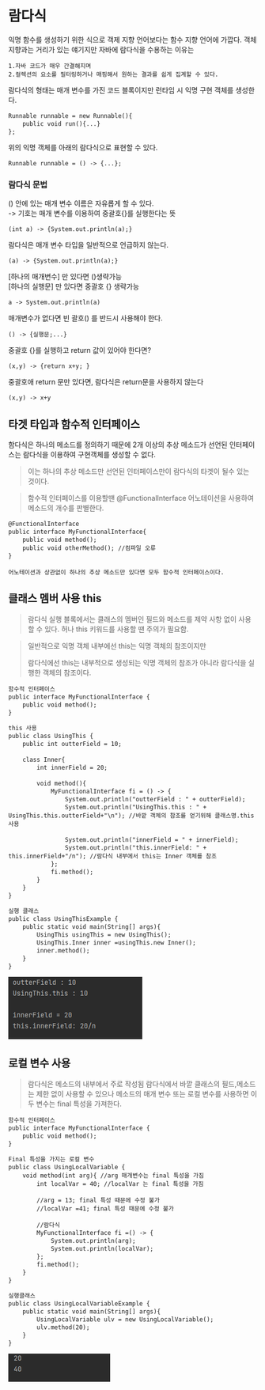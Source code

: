 # 람다식
익명 함수를 생성하기 위한 식으로 객제 지향 언어보다는 함수 지향 언어에 가깝다.
객체 지향과는 거리가 있는 얘기지만 자바에 람다식을 수용하는 이유는
```aidl
1.자바 코드가 매우 간결해지며
2.컬렉션의 요소를 필터링하거나 매핑해서 원하는 결과를 쉽게 집계할 수 있다.
```

람다식의 형태는 매개 변수를 가진 코드 블록이지만 런타임 시 익명 구현 객체를 생성한다.
```aidl
Runnable runnable = new Runnable(){
    public void run(){...}
};
```
위의 익명 객체를 아래의 람다식으로 표현할 수 있다.
```aidl
Runnable runnable = () -> {...};
```
### 람다식 문법
() 안에 있는 매개 변수 이름은 자유롭게 할 수 있다. <br>
-> 기호는 매개 변수를 이용하여 중괄호{}를 실행한다는 뜻 <br>
```aidl
(int a) -> {System.out.println(a);}
```
람다식은 매개 변수 타입을 일반적으로 언급하지 않는다.
```aidl
(a) -> {System.out.println(a);}
```
[하나의 매개변수] 만 있다면 ()생략가능 <br>
[하나의 실행문] 만 있다면 중괄호 {} 생략가능
```aidl
a -> System.out.println(a)
```
매개변수가 없다면 빈 괄호() 를 반드시 사용해야 한다.
```aidl
() -> {실행문;...}
```
중괄호 {}를 실행하고 return 값이 있어야 한다면?
```aidl
(x,y) -> {return x+y; }
```
중괄호애 return 문만 있다면, 람다식은 return문을 사용하지 않는다
```aidl
(x,y) -> x+y
```

## 타겟 타입과 함수적 인터페이스
함다식은 하나의 메소드를 정의하기 때문에 2개 이상의 추상 메소드가 선언된 인터페이스는 람다식을 이용하여 구현객체를 생성할 수 없다.
>이는 하나의 추상 메소드만 선언된 인터페이스만이 람다식의 타겟이 될수 있는 것이다.

>함수적 인터페이스를 이용할땐 @FunctionalInterface 어노테이션을 사용하여 메소드의 개수를 판별한다.
```aidl
@FunctionalInterface
public interface MyFunctionalInterface{
    public void method();
    public void otherMethod(); //컴파일 오류
}

어노테이션과 상관없이 하나의 추상 메소드만 있다면 모두 함수적 인터페이스이다.
```
## 클래스 멤버 사용 this
>람다식 실행 블록에서는 클래스의 멤버인 필드와 메소드를 제약 사항 없이 사용할 수 있다.
> 허나 this 키워드를 사용할 땐 주의가 필요함.

>일반적으로 익명 객체 내부에선 this는 익명 객체의 참조이지만
> 
> 람다식에선 this는 내부적으로 생성되는 익명 객체의 참조가 아니라 람다식을 실행한 객체의 참조이다.

```aidl
함수적 인터페이스
public interface MyFunctionalInterface {
    public void method();
}
```
```aidl
this 사용
public class UsingThis {
    public int outterField = 10;

    class Inner{
        int innerField = 20;

        void method(){
            MyFunctionalInterface fi = () -> {
                System.out.println("outterField : " + outterField);
                System.out.println("UsingThis.this : " + UsingThis.this.outterField+"\n"); //바깥 객체의 참조를 얻기위해 클래스명.this 사용

                System.out.println("innerField = " + innerField);
                System.out.println("this.innerField: " + this.innerField+"/n"); //람다식 내부에서 this는 Inner 객체를 참조
            };
            fi.method();
        }
    }
}
```
```aidl
실행 클래스
public class UsingThisExample {
    public static void main(String[] args){
        UsingThis usingThis = new UsingThis();
        UsingThis.Inner inner =usingThis.new Inner();
        inner.method();
    }
}
```
![img_1.png](img_1.png)


## 로컬 변수 사용
>람다식은 메소드의 내부에서 주로 작성됨
>람다식에서 바깥 클래스의 필드,메소드는 제한 없이 사용할 수 있으나 메소드의 매개 변수 또는 로컬 변수를 사용하면
>이 두 변수는 final 특성을 가져한다.
```aidl
함수적 인터페이스
public interface MyFunctionalInterface {
    public void method();
}
```
```aidl
Final 특성을 가지는 로컬 변수
public class UsingLocalVariable {
    void method(int arg){ //arg 매개변수는 final 특성을 가짐
        int localVar = 40; //localVar 는 final 특성을 가짐

        //arg = 13; final 특성 때문에 수정 불가
        //localVar =41; final 특성 때문에 수정 불가 
        
        //람다식
        MyFunctionalInterface fi =() -> {
            System.out.println(arg);
            System.out.println(localVar);
        };
        fi.method();
    }
}
```
```aidl
실행클래스
public class UsingLocalVariableExample {
    public static void main(String[] args){
        UsingLocalVariable ulv = new UsingLocalVariable();
        ulv.method(20);
    }
}
```
![img.png](img.png)
